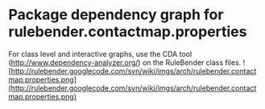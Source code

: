 # Package dependency graph for rulebender.contactmap.properties #
For class level and interactive graphs, use the CDA tool (http://www.dependency-analyzer.org/) on the RuleBender class files.
![http://rulebender.googlecode.com/svn/wiki/imgs/arch/rulebender.contactmap.properties.png](http://rulebender.googlecode.com/svn/wiki/imgs/arch/rulebender.contactmap.properties.png)